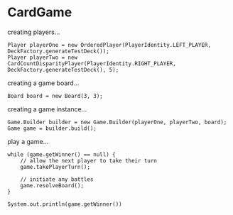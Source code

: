 CardGame
========

creating players...
```
Player playerOne = new OrderedPlayer(PlayerIdentity.LEFT_PLAYER, DeckFactory.generateTestDeck());
Player playerTwo = new CardCountDisparityPlayer(PlayerIdentity.RIGHT_PLAYER, DeckFactory.generateTestDeck(), 5);
```

creating a game board...
```
Board board = new Board(3, 3);
```

creating a game instance...
```
Game.Builder builder = new Game.Builder(playerOne, playerTwo, board);
Game game = builder.build();
```

play a game...
```
while (game.getWinner() == null) {
	// allow the next player to take their turn
	game.takePlayerTurn();

	// initiate any battles
	game.resolveBoard();
}

System.out.println(game.getWinner())
```
